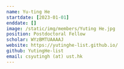 ```yaml
---
name: Yu-ting He
startdate: [2023-01-01]
enddate: []
image: /static/img/members/Yuting He.jpg
position: Postdoctoral Fellow
scholar: WYzBMTUAAAAJ
website: https://yutinghe-list.github.io/
github: YutingHe-list
email: csyutingh (at) ust.hk
---
```

